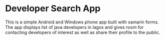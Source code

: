 # Developer Search App

This is a simple Android and Windows phone app built with xamarin forms.
The app displays list of java developers in lagos and gives room for contacting developers of interest as well as share their profile to the public.  

